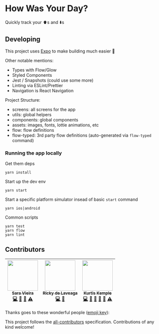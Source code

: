 # How Was Your Day?

Quickly track your ⬆️s and ⬇️s

## Developing

This project uses [Expo](https://expo.io) to make building much easier :tada:

Other notable mentions:

* Types with Flow/Glow
* Styled Components
* Jest / Snapshots (could use some more)
* Linting via ESLint/Prettier
* Navigation is React Navigation

Project Structure:

* screens: all screens for the app
* utils: global helpers
* components: global components
* assets: images, fonts, lottie animations, etc
* flow: flow definitions
* flow-typed: 3rd party flow definitions (auto-generated via `flow-typed` command)

### Running the app locally

Get them deps

```
yarn install
```

Start up the dev env

```
yarn start
```

Start a specific platform simulator insead of basic `start` command

```
yarn ios|android
```

Common scripts

```
yarn test
yarn flow
yarn lint
```

## Contributors

<!-- ALL-CONTRIBUTORS-LIST:START - Do not remove or modify this section -->
<!-- prettier-ignore -->
| [<img src="https://avatars0.githubusercontent.com/u/1051509?v=4" width="100px;"/><br /><sub><b>Sara Vieira</b></sub>](http://iamsaravieira.com)<br />[💻](https://github.com/kkemple/hwyd/commits?author=SaraVieira "Code") [🤔](#ideas-SaraVieira "Ideas, Planning, & Feedback") [👀](#review-SaraVieira "Reviewed Pull Requests") [⚠️](https://github.com/kkemple/hwyd/commits?author=SaraVieira "Tests") | [<img src="https://avatars1.githubusercontent.com/u/74381?v=4" width="100px;"/><br /><sub><b>Ricky de Laveaga</b></sub>](https://rdela.com)<br />[💻](https://github.com/kkemple/hwyd/commits?author=rdela "Code") [🎨](#design-rdela "Design") | [<img src="https://avatars3.githubusercontent.com/u/3629876?v=4" width="100px;"/><br /><sub><b>Kurtis Kemple</b></sub>](https://twitter.com/kurtiskemple)<br />[💻](https://github.com/kkemple/hwyd/commits?author=kkemple "Code") [🎨](#design-kkemple "Design") [📖](https://github.com/kkemple/hwyd/commits?author=kkemple "Documentation") [🤔](#ideas-kkemple "Ideas, Planning, & Feedback") [👀](#review-kkemple "Reviewed Pull Requests") [⚠️](https://github.com/kkemple/hwyd/commits?author=kkemple "Tests") |
| :---: | :---: | :---: |
<!-- ALL-CONTRIBUTORS-LIST:END -->

Thanks goes to these wonderful people ([emoji key](https://github.com/kentcdodds/all-contributors#emoji-key)):

This project follows the [all-contributors](https://github.com/kentcdodds/all-contributors) specification. Contributions of any kind welcome!
